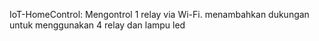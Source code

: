 IoT-HomeControl: Mengontrol 1 relay via Wi-Fi.
menambahkan dukungan untuk menggunakan 4 relay dan lampu led
